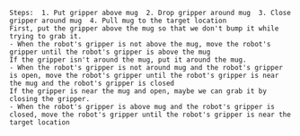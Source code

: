 
    Steps:  1. Put gripper above mug  2. Drop gripper around mug  3. Close gripper around mug  4. Pull mug to the target location
    First, put the gripper above the mug so that we don't bump it while trying to grab it.
    - When the robot's gripper is not above the mug, move the robot's gripper until the robot's gripper is above the mug
    If the gripper isn't around the mug, put it around the mug.
    - When the robot's gripper is not around mug and the robot's gripper is open, move the robot's gripper until the robot's gripper is near the mug and the robot's gripper is closed
    If the gripper is near the mug and open, maybe we can grab it by closing the gripper.
    - When the robot's gripper is above mug and the robot's gripper is closed, move the robot's gripper until the robot's gripper is near the target location